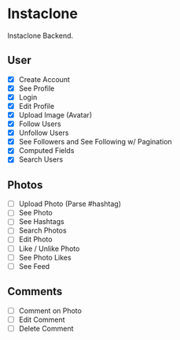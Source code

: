 # Instaclone

Instaclone Backend.

## User

- [x] Create Account
- [x] See Profile
- [x] Login
- [x] Edit Profile
- [x] Upload Image (Avatar)
- [x] Follow Users
- [x] Unfollow Users
- [x] See Followers and See Following w/ Pagination
- [x] Computed Fields
- [x] Search Users

## Photos

- [ ] Upload Photo (Parse #hashtag)
- [ ] See Photo
- [ ] See Hashtags
- [ ] Search Photos
- [ ] Edit Photo
- [ ] Like / Unlike Photo
- [ ] See Photo Likes
- [ ] See Feed

## Comments

- [ ] Comment on Photo
- [ ] Edit Comment
- [ ] Delete Comment
